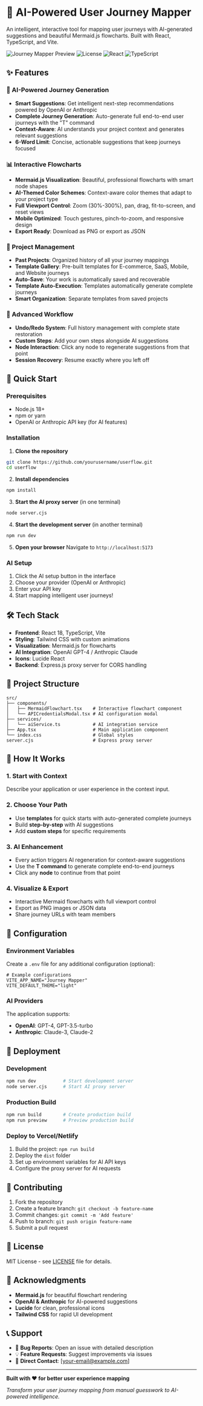# 🤖 AI-Powered User Journey Mapper

An intelligent, interactive tool for mapping user journeys with AI-generated suggestions and beautiful Mermaid.js flowcharts. Built with React, TypeScript, and Vite.

![Journey Mapper Preview](https://img.shields.io/badge/Status-Production%20Ready-brightgreen)
![License](https://img.shields.io/badge/License-MIT-blue)
![React](https://img.shields.io/badge/React-18+-blue)
![TypeScript](https://img.shields.io/badge/TypeScript-5+-blue)

## ✨ Features

### 🎯 AI-Powered Journey Generation
- **Smart Suggestions**: Get intelligent next-step recommendations powered by OpenAI or Anthropic
- **Complete Journey Generation**: Auto-generate full end-to-end user journeys with the "T" command
- **Context-Aware**: AI understands your project context and generates relevant suggestions
- **6-Word Limit**: Concise, actionable suggestions that keep journeys focused

### 📊 Interactive Flowcharts
- **Mermaid.js Visualization**: Beautiful, professional flowcharts with smart node shapes
- **AI-Themed Color Schemes**: Context-aware color themes that adapt to your project type
- **Full Viewport Control**: Zoom (30%-300%), pan, drag, fit-to-screen, and reset views
- **Mobile Optimized**: Touch gestures, pinch-to-zoom, and responsive design
- **Export Ready**: Download as PNG or export as JSON

### 💾 Project Management
- **Past Projects**: Organized history of all your journey mappings
- **Template Gallery**: Pre-built templates for E-commerce, SaaS, Mobile, and Website journeys
- **Auto-Save**: Your work is automatically saved and recoverable
- **Template Auto-Execution**: Templates automatically generate complete journeys
- **Smart Organization**: Separate templates from saved projects

### 🔄 Advanced Workflow
- **Undo/Redo System**: Full history management with complete state restoration
- **Custom Steps**: Add your own steps alongside AI suggestions
- **Node Interaction**: Click any node to regenerate suggestions from that point
- **Session Recovery**: Resume exactly where you left off

## 🚀 Quick Start

### Prerequisites
- Node.js 18+
- npm or yarn
- OpenAI or Anthropic API key (for AI features)

### Installation

1. **Clone the repository**
```bash
git clone https://github.com/yourusername/userflow.git
cd userflow
```

2. **Install dependencies**
```bash
npm install
```

3. **Start the AI proxy server** (in one terminal)
```bash
node server.cjs
```

4. **Start the development server** (in another terminal)
```bash
npm run dev
```

5. **Open your browser**
Navigate to `http://localhost:5173`

### AI Setup
1. Click the AI setup button in the interface
2. Choose your provider (OpenAI or Anthropic)
3. Enter your API key
4. Start mapping intelligent user journeys!

## 🛠️ Tech Stack

- **Frontend**: React 18, TypeScript, Vite
- **Styling**: Tailwind CSS with custom animations
- **Visualization**: Mermaid.js for flowcharts
- **AI Integration**: OpenAI GPT-4 / Anthropic Claude
- **Icons**: Lucide React
- **Backend**: Express.js proxy server for CORS handling

## 📁 Project Structure

```
src/
├── components/
│   ├── MermaidFlowchart.tsx    # Interactive flowchart component
│   └── APICredentialsModal.tsx # AI configuration modal
├── services/
│   └── aiService.ts            # AI integration service
├── App.tsx                     # Main application component
└── index.css                   # Global styles
server.cjs                      # Express proxy server
```

## 🎨 How It Works

### 1. **Start with Context**
Describe your application or user experience in the context input.

### 2. **Choose Your Path**
- Use **templates** for quick starts with auto-generated complete journeys
- Build **step-by-step** with AI suggestions
- Add **custom steps** for specific requirements

### 3. **AI Enhancement**
- Every action triggers AI regeneration for context-aware suggestions
- Use the **T command** to generate complete end-to-end journeys
- Click any **node** to continue from that point

### 4. **Visualize & Export**
- Interactive Mermaid flowcharts with full viewport control
- Export as PNG images or JSON data
- Share journey URLs with team members

## 🔧 Configuration

### Environment Variables
Create a `.env` file for any additional configuration (optional):

```env
# Example configurations
VITE_APP_NAME="Journey Mapper"
VITE_DEFAULT_THEME="light"
```

### AI Providers
The application supports:
- **OpenAI**: GPT-4, GPT-3.5-turbo
- **Anthropic**: Claude-3, Claude-2

## 🚢 Deployment

### Development
```bash
npm run dev          # Start development server
node server.cjs      # Start AI proxy server
```

### Production Build
```bash
npm run build        # Create production build
npm run preview      # Preview production build
```

### Deploy to Vercel/Netlify
1. Build the project: `npm run build`
2. Deploy the `dist` folder
3. Set up environment variables for AI API keys
4. Configure the proxy server for AI requests

## 🤝 Contributing

1. Fork the repository
2. Create a feature branch: `git checkout -b feature-name`
3. Commit changes: `git commit -m 'Add feature'`
4. Push to branch: `git push origin feature-name`
5. Submit a pull request

## 📄 License

MIT License - see [LICENSE](LICENSE) file for details.

## 🙏 Acknowledgments

- **Mermaid.js** for beautiful flowchart rendering
- **OpenAI & Anthropic** for AI-powered suggestions
- **Lucide** for clean, professional icons
- **Tailwind CSS** for rapid UI development

## 📞 Support

- 🐛 **Bug Reports**: Open an issue with detailed description
- 💡 **Feature Requests**: Suggest improvements via issues
- 📧 **Direct Contact**: [your-email@example.com]

---

**Built with ❤️ for better user experience mapping**

*Transform your user journey mapping from manual guesswork to AI-powered intelligence.* 